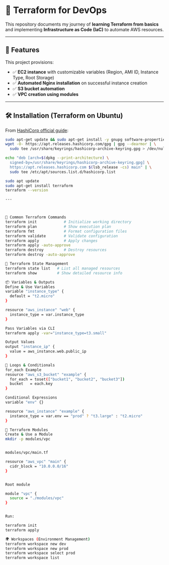 # 🚀 Terraform for DevOps

This repository documents my journey of **learning Terraform from basics** and implementing **Infrastructure as Code (IaC)** to automate AWS resources.  

---

## 🌟 Features

This project provisions:

- ✅ **EC2 instance** with customizable variables (Region, AMI ID, Instance Type, Root Storage)  
- ✅ **Automated Nginx installation** on successful instance creation  
- ✅ **S3 bucket automation**  
- ✅ **VPC creation using modules**  


---

## 🛠️ Installation (Terraform on Ubuntu)

From [HashiCorp official guide](https://developer.hashicorp.com/terraform/tutorials/aws-get-started/install-cli):

```bash
sudo apt-get update && sudo apt-get install -y gnupg software-properties-common
wget -O- https://apt.releases.hashicorp.com/gpg | gpg --dearmor | \
  sudo tee /usr/share/keyrings/hashicorp-archive-keyring.gpg > /dev/null

echo "deb [arch=$(dpkg --print-architecture) \
  signed-by=/usr/share/keyrings/hashicorp-archive-keyring.gpg] \
  https://apt.releases.hashicorp.com $(lsb_release -cs) main" | \
  sudo tee /etc/apt/sources.list.d/hashicorp.list

sudo apt update
sudo apt-get install terraform
terraform --version

---



🔑 Common Terraform Commands
terraform init            # Initialize working directory
terraform plan            # Show execution plan
terraform fmt             # Format configuration files
terraform validate        # Validate configuration
terraform apply           # Apply changes
terraform apply -auto-approve
terraform destroy         # Destroy resources
terraform destroy -auto-approve

📂 Terraform State Management
terraform state list   # List all managed resources
terraform show         # Show detailed resource info

📦 Variables & Outputs
Define & Use Variables
variable "instance_type" {
  default = "t2.micro"
}

resource "aws_instance" "web" {
  instance_type = var.instance_type
}

Pass Variables via CLI
terraform apply -var="instance_type=t3.small"

Output Values
output "instance_ip" {
  value = aws_instance.web.public_ip
}

🔄 Loops & Conditionals
for_each Example
resource "aws_s3_bucket" "example" {
  for_each = toset(["bucket1", "bucket2", "bucket3"])
  bucket   = each.key
}

Conditional Expressions
variable "env" {}

resource "aws_instance" "example" {
  instance_type = var.env == "prod" ? "t3.large" : "t2.micro"
}

🧩 Terraform Modules
Create & Use a Module
mkdir -p modules/vpc


modules/vpc/main.tf

resource "aws_vpc" "main" {
  cidr_block = "10.0.0.0/16"
}


Root module

module "vpc" {
  source = "./modules/vpc"
}


Run:

terraform init
terraform apply

🌍 Workspaces (Environment Management)
terraform workspace new dev
terraform workspace new prod
terraform workspace select prod
terraform workspace list
